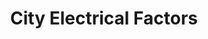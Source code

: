 ---
title: "City Electrical Factors"
url: /clacton-on-sea/city-electrical-factors/
shop: Baustoffe
---